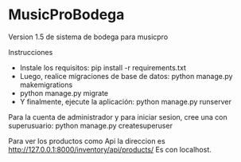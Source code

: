 # MusicProBodega
Version 1.5 de sistema de bodega para musicpro

Instrucciones
- Instale los requisitos: pip install -r requirements.txt
- Luego, realice migraciones de base de datos: python manage.py makemigrations
- python manage.py migrate
- Y finalmente, ejecute la aplicación: python manage.py runserver

Para la cuenta de administrador y para iniciar sesion, cree una con superusuario: python manage.py createsuperuser

Para ver los productos como Api la direccion es http://127.0.0.1:8000/inventory/api/products/ Es con localhost.
